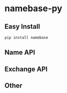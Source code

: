 # namebase-py

## Easy Install

```shell
pip install namebase
```

## Name API

## Exchange API

## Other



